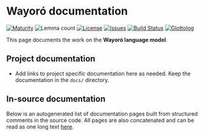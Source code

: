 # Wayoró documentation

[![Maturity](https://img.shields.io/endpoint?url=https%3A%2F%2Fraw.githubusercontent.com%2Fgiellalt%2Flang-wyr%2Fgh-pages%2Fmaturity.json)](https://giellalt.github.io/MaturityClassification.html)
![Lemma count](https://img.shields.io/endpoint?url=https%3A%2F%2Fraw.githubusercontent.com%2Fgiellalt%2Flang-wyr%2Fgh-pages%2Flemmacount.json)
[![License](https://img.shields.io/github/license/giellalt/lang-wyr)](https://github.com/giellalt/lang-wyr/blob/main/LICENSE)
[![Issues](https://img.shields.io/github/issues/giellalt/lang-wyr)](https://github.com/giellalt/lang-wyr/issues)
[![Build Status](https://builds.giellalt.org/api/badge/lang-wyr?label=CI)](https://builds.giellalt.org/pipelines/lang-wyr/builds/latest)
[![Glottolog](https://img.shields.io/badge/Glottolog-green)](https://glottolog.org/resource/languoid/id/__GLOTTOLOG_ID__)

This page documents the work on the **Wayoró language model**. 

## Project documentation

* Add links to project specific documentation here as needed. Keep the documentation in the `docs/` directory.

## In-source documentation

Below is an autogenerated list of documentation pages built from structured comments in the source code. All pages are also concatenated and can be read as one long text [here](wyr.md).
